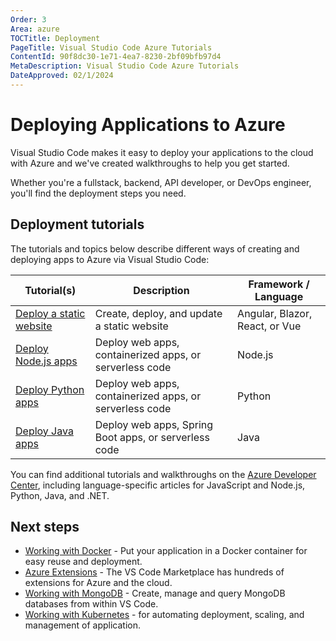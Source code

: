 ```yaml
---
Order: 3
Area: azure
TOCTitle: Deployment
PageTitle: Visual Studio Code Azure Tutorials
ContentId: 90f8dc30-1e71-4ea7-8230-2bf09bfb97d4
MetaDescription: Visual Studio Code Azure Tutorials
DateApproved: 02/1/2024
---
```

# Deploying Applications to Azure

Visual Studio Code makes it easy to deploy your applications to the cloud with Azure and we've created walkthroughs to help you get started.

Whether you're a fullstack, backend, API developer, or DevOps engineer,  you'll find the deployment steps you need.

## Deployment tutorials

The tutorials and topics below describe different ways of creating and deploying apps to Azure via Visual Studio Code:

Tutorial(s) | Description | Framework / Language
--- | --- | ---
[Deploy a static website](https://learn.microsoft.com/azure/static-web-apps/getting-started) | Create, deploy, and update a static website | Angular, Blazor, React, or Vue
[Deploy Node.js apps](/docs/nodejs/nodejs-deployment.md) | Deploy web apps, containerized apps, or serverless code | Node.js
[Deploy Python apps](/docs/python/python-on-azure.md) | Deploy web apps, containerized apps, or serverless code | Python
[Deploy Java apps](/docs/java/java-on-azure.md) | Deploy web apps, Spring Boot apps, or serverless code | Java

You can find additional tutorials and walkthroughs on the
[Azure Developer Center](https://learn.microsoft.com/azure/developer), including language-specific articles for JavaScript and Node.js, Python, Java, and .NET.

## Next steps

* [Working with Docker](/docs/azure/docker.md) - Put your application in a Docker container for easy reuse and deployment.
* [Azure Extensions](/docs/azure/extensions.md) - The VS Code Marketplace has hundreds of extensions for Azure and the cloud.
* [Working with MongoDB](/docs/azure/mongodb.md) - Create, manage and query MongoDB databases from within VS Code.
* [Working with Kubernetes](/docs/azure/kubernetes.md) - for automating deployment, scaling, and management of application.